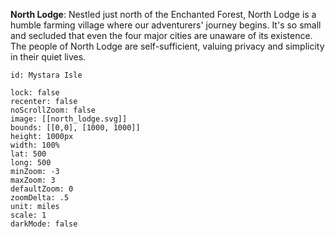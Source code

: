 
**North Lodge**: Nestled just north of the Enchanted Forest, North Lodge is a humble farming village where our adventurers' journey begins. It's so small and secluded that even the four major cities are unaware of its existence. The people of North Lodge are self-sufficient, valuing privacy and simplicity in their quiet lives.

```leaflet
id: Mystara Isle

lock: false
recenter: false
noScrollZoom: false
image: [[north_lodge.svg]]
bounds: [[0,0], [1000, 1000]]
height: 1000px
width: 100%
lat: 500
long: 500
minZoom: -3
maxZoom: 3
defaultZoom: 0
zoomDelta: .5
unit: miles
scale: 1
darkMode: false
```
